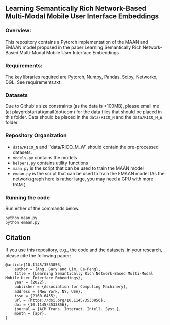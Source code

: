 ## Learning Semantically Rich Network-Based Multi-Modal Mobile User Interface Embeddings

### Overview:
This repository contains a Pytorch implementation of the MAAN and EMAAN model proposed in the paper Learning Semantically Rich Network-Based Multi-Modal Mobile User Interface Embeddings

### Requirements:

The key libraries required are Pytorch, Numpy, Pandas, Scipy, Networkx, DGL. See requirements.txt.

### Datasets

Due to Github's size constraints (as the data is >100MB), please email me (at playgrdstar(at)gmail(dot)com) for the data files that should be placed in this folder. Data should be placed in the ``data/RICO_N`` and the  ``data/RICO_M_W`` folder. 

### Repository Organization
- ``data/RICO_N`` and ``data/RICO_M_W` should contain the pre-processed datasets. 
- ``models.py`` contains the models
- ``helpers.py`` contains utility functions
- ``maan.py`` is the script that can be used to train the MAAN model 
- ``emaan.py`` is the script that can be used to train the EMAAN model (As the network/graph here is rather large, you may need a GPU with more RAM.)

### Running the code
Run either of the commands below.
```
python maan.py 
python emaan.py
```

## Citation

If you use this repository, e.g., the code and the datasets, in your research, please cite the following paper:
```
@article{10.1145/3533856,
    author = {Ang, Gary and Lim, Ee-Peng},
    title = {Learning Semantically Rich Network-Based Multi-Modal Mobile User Interface Embeddings},
    year = {2022},
    publisher = {Association for Computing Machinery},
    address = {New York, NY, USA},
    issn = {2160-6455},
    url = {https://doi.org/10.1145/3533856},
    doi = {10.1145/3533856},
    journal = {ACM Trans. Interact. Intell. Syst.},
    month = {apr},
}
```